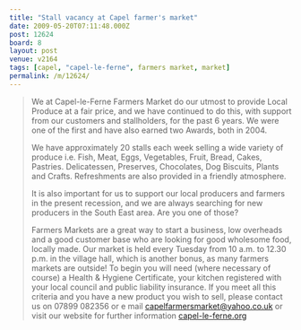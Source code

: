 ```yaml
---
title: "Stall vacancy at Capel farmer's market"
date: 2009-05-20T07:11:48.000Z
post: 12624
board: 8
layout: post
venue: v2164
tags: [capel, "capel-le-ferne", farmers market, market]
permalink: /m/12624/
---
```

<blockquote>We at Capel-le-Ferne Farmers Market do our utmost to provide Local Produce at a fair price, and we have continued to do this, with support from our customers and stallholders, for the past 6 years.  We were one of the first and have also earned two Awards, both in 2004.   

We have approximately 20 stalls each week selling a wide variety of produce i.e. Fish, Meat, Eggs, Vegetables, Fruit, Bread, Cakes, Pastries.  Delicatessen, Preserves, Chocolates, Dog Biscuits, Plants and Crafts.  Refreshments are also provided in a friendly atmosphere. 

It is also important for us to support our local producers and farmers in the present recession, and we are always searching for new producers in the South East area.  Are you one of those? 

Farmers Markets are a great way to start a business, low overheads and a good customer base who are looking for good wholesome food, locally made. Our market is held every Tuesday from 10 a.m. to 12.30 p.m. in the village hall, which is another bonus, as many farmers markets are outside! 
To begin you will need (where necessary of course) a Health & Hygiene Certificate, your kitchen registered with your local council and public liability insurance.  If you meet all this criteria and you have a new product you wish to sell, please contact us on 07899 082356 or e mail capelfarmersmarket@yahoo.co.uk or visit our website for further information <a href="http://www.capel-le-ferne.org">capel-le-ferne.org</a></blockquote>
